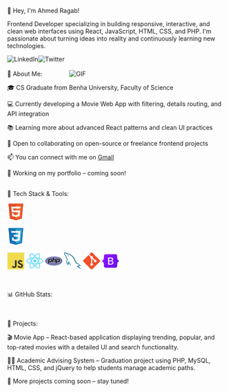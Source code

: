 👋 Hey, I'm Ahmed Ragab!

Frontend Developer specializing in building responsive, interactive, and clean web interfaces using React, JavaScript, HTML, CSS, and PHP. I'm passionate about turning ideas into reality and continuously learning new technologies.

<a href="https://www.linkedin.com/in/ahmed-ragab-299466228" target="_blank"> <img align="left" alt="LinkedIn" src="https://raw.githubusercontent.com/rahul-jha98/rahul-jha98/561d474902b59c7429ec22bb73e225696c27b202/assets/linkedin.svg" height="18px"/> </a>
<a href="https://x.com/AhmedRa18094512" target="_blank">
  <img align="left" alt="Twitter" src="https://raw.githubusercontent.com/rahul-jha98/rahul-jha98/561d474902b59c7429ec22bb73e225696c27b202/assets/twitter.svg" height="18px"/>
</a>


<br/> <br/> <img align="right" alt="GIF" src="https://raw.githubusercontent.com/rahul-jha98/rahul-jha98/main/techstack.gif" width="360px"/>
🧐 About Me:

🎓 CS Graduate from Benha University, Faculty of Science

💻 Currently developing a Movie Web App with filtering, details routing, and       API integration

📚 Learning more about advanced React patterns and clean UI practices

🤝 Open to collaborating on open-source or freelance frontend projects

📫 You can connect with me on <a href="https://ar3588525@gmail.com" target="_blank"> Gmail </a>

📝 Working on my portfolio – coming soon!

<br>
🔧 Tech Stack & Tools:

<a href="#"><img alt="HTML" src="https://raw.githubusercontent.com/devicons/devicon/master/icons/html5/html5-original.svg" height="40"/></a>

<a href="#"><img alt="CSS" src="https://raw.githubusercontent.com/devicons/devicon/master/icons/css3/css3-original.svg" height="40"/></a>

<a href="#"><img alt="JavaScript" src="https://raw.githubusercontent.com/devicons/devicon/master/icons/javascript/javascript-original.svg" height="40"/></a>
<a href="#"><img alt="React" src="https://raw.githubusercontent.com/devicons/devicon/master/icons/react/react-original.svg" height="40"/></a>
<a href="#"><img alt="PHP" src="https://raw.githubusercontent.com/devicons/devicon/master/icons/php/php-original.svg" height="40"/></a>
<a href="#"><img alt="MySQL" src="https://raw.githubusercontent.com/devicons/devicon/master/icons/mysql/mysql-original.svg" height="40"/></a>
<a href="#"><img alt="Git" src="https://raw.githubusercontent.com/devicons/devicon/master/icons/git/git-original.svg" height="40"/></a>
<a href="#"><img alt="Bootstrap" src="https://raw.githubusercontent.com/devicons/devicon/master/icons/bootstrap/bootstrap-original.svg" height="40"/></a>

<br/>

📊 GitHub Stats:

<br/>

🚀 Projects:

🎬 Movie App – React-based application displaying trending, popular, and top-rated movies with a detailed UI and search functionality.

👨‍💻 Academic Advising System – Graduation project using PHP, MySQL, HTML, CSS, and jQuery to help students manage academic paths.

🧪 More projects coming soon – stay tuned!
